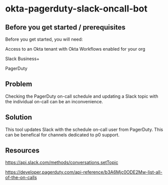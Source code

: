 # okta-pagerduty-slack-oncall-bot


## Before you get started / prerequisites
Before you get started, you will need:

Access to an Okta tenant with Okta Workflows enabled for your org

Slack Business+

PagerDuty

## Problem

Checking the PagerDuty on-call schedule and updating a Slack topic with the individual on-call can be an inconvenience. 

## Solution

This tool updates Slack with the schedule on-call user from PagerDuty. This can be benefical for channels dedicated to p0 support. 

## Resources

https://api.slack.com/methods/conversations.setTopic

https://developer.pagerduty.com/api-reference/b3A6Mjc0ODE2Mw-list-all-of-the-on-calls
